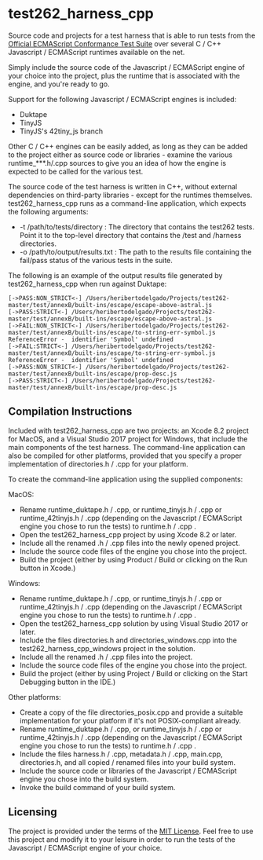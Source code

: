 test262_harness_cpp
===================

Source code and projects for a test harness that is able to run tests from the [Official ECMAScript Conformance Test Suite](https://github.com/tc39/test262) over several C / C++ Javascript / ECMAScript runtimes available on the net.

Simply include the source code of the Javascript / ECMAScript engine of your choice into the project, plus the runtime that is associated with the engine, and you're ready to go.

Support for the following Javascript / ECMAScript engines is included:

* Duktape
* TinyJS
* TinyJS's 42tiny_js branch

Other C / C++ engines can be easily added, as long as they can be added to the project either as source code or libraries - examine the various runtime_***.h/.cpp sources to give you an idea
of how the engine is expected to be called for the various test.

The source code of the test harness is written in C++, without external dependencies on third-party libraries - except for the runtimes themselves. test262_harness_cpp runs as a command-line application, which expects the following arguments:

* -t /path/to/tests/directory : The directory that contains the test262 tests. Point it to the top-level directory that contains the /test and /harness directories.
* -o /path/to/output/results.txt : The path to the results file containing the fail/pass status of the various tests in the suite.

The following is an example of the output results file generated by test262_harness_cpp when run against Duktape:

```
[->PASS:NON_STRICT<-] /Users/heribertodelgado/Projects/test262-master/test/annexB/built-ins/escape/escape-above-astral.js
[->PASS:STRICT<-] /Users/heribertodelgado/Projects/test262-master/test/annexB/built-ins/escape/escape-above-astral.js
[->FAIL:NON_STRICT<-] /Users/heribertodelgado/Projects/test262-master/test/annexB/built-ins/escape/to-string-err-symbol.js
ReferenceError -  identifier 'Symbol' undefined
[->FAIL:STRICT<-] /Users/heribertodelgado/Projects/test262-master/test/annexB/built-ins/escape/to-string-err-symbol.js
ReferenceError -  identifier 'Symbol' undefined
[->PASS:NON_STRICT<-] /Users/heribertodelgado/Projects/test262-master/test/annexB/built-ins/escape/prop-desc.js
[->PASS:STRICT<-] /Users/heribertodelgado/Projects/test262-master/test/annexB/built-ins/escape/prop-desc.js
```

Compilation Instructions
------------------------

Included with test262_harness_cpp are two projects: an Xcode 8.2 project for MacOS, and a Visual Studio 2017 project for Windows, that include the main components of the test harness. The command-line application can also be compiled for other platforms, provided that you specify a proper implementation of directories.h / .cpp for your platform.

To create the command-line application using the supplied components:

MacOS:
* Rename runtime_duktape.h / .cpp, or runtime_tinyjs.h / .cpp or runtime_42tinyjs.h / .cpp (depending on the Javascript / ECMAScript engine you chose to run the tests) to runtime.h / .cpp .
* Open the test262_harness_cpp project by using Xcode 8.2 or later.
* Include all the renamed .h / .cpp files into the newly opened project.
* Include the source code files of the engine you chose into the project.
* Build the project (either by using Product / Build or clicking on the Run button in Xcode.)

Windows:
* Rename runtime_duktape.h / .cpp, or runtime_tinyjs.h / .cpp or runtime_42tinyjs.h / .cpp (depending on the Javascript / ECMAScript engine you chose to run the tests) to runtime.h / .cpp .
* Open the test262_harness_cpp solution by using Visual Studio 2017 or later.
* Include the files directories.h and directories_windows.cpp into the test262_harness_cpp_windows project in the solution.
* Include all the renamed .h / .cpp files into the project.
* Include the source code files of the engine you chose into the project.
* Build the project (either by using Project / Build or clicking on the Start Debugging button in the IDE.)

Other platforms:
* Create a copy of the file directories_posix.cpp and provide a suitable implementation for your platform if it's not POSIX-compliant already.
* Rename runtime_duktape.h / .cpp, or runtime_tinyjs.h / .cpp or runtime_42tinyjs.h / .cpp (depending on the Javascript / ECMAScript engine you chose to run the tests) to runtime.h / .cpp .
* Include the files harness.h / .cpp, metadata.h / .cpp, main.cpp, directories.h, and all copied / renamed files into your build system.
* Include the source code or libraries of the Javascript / ECMAScript engine you chose into the build system.
* Invoke the build command of your build system.

Licensing
---------

The project is provided under the terms of the [MIT License](https://opensource.org/licenses/MIT). Feel free to use this project and modify it to your leisure in order to run the tests of the Javascript / ECMAScript engine of your choice.
